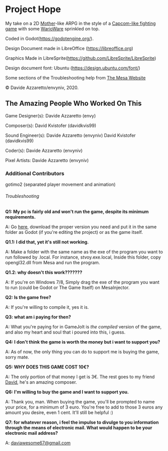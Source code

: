 ﻿# Project Hope
My take on a 2D [Mother](https://en.wikipedia.org/wiki/Mother_(video_game_series))-like ARPG in the style of a [Capcom-like fighting game](https://en.wikipedia.org/wiki/Street_Fighter) with some [WarioWare](https://en.wikipedia.org/wiki/Wario_(series)#WarioWare_series) sprinkled on top.

Coded in Godot(https://godotengine.org/).

Design Document made in LibreOffice (https://libreoffice.org)

Graphics Made in LibreSprite(https://github.com/LibreSprite/LibreSprite)

Design document font: Ubuntu (https://design.ubuntu.com/font/)

Some sections of the Troubleshooting help from [The Mesa Website](https://fdossena.com/?p=mesa/index.frag)

© Davide Azzaretto/envyniv, 2020.


## The Amazing People Who Worked On This

Game Designer(s):
Davide Azzaretto (envy)

Composer(s):
David Kvistofer (davidkvis99)

Sound Engineer(s):
Davide Azzaretto (envyniv)
David Kvistofer (davidkvis99)

Coder(s):
Davide Azzaretto (envyniv)

Pixel Artists:
Davide Azzaretto (envyniv)

### Additional Contributors

gotimo2 (separated player movement and animation)


###### Troubleshooting

**Q1: My pc is fairly old and won't run the game, despite its minimum requirements.**

A: Go [here](https://fdossena.com/?p=mesa/index.frag), download the proper version you need and put it in the same folder as Godot (if you're editing the project) or as the game itself.

**Q1.1: I did that, yet it's still not working.**

A: Make a folder with the same name as the exe of the program you want to run followed by .local. For instance, stvoy.exe.local, Inside this folder, copy opengl32.dll from Mesa and run the program.

**Q1.2: why doesn't this work???????**

A: If you're on Windows 7/8, Simply drag the exe of the program you want to run (could be Godot or The Game Itself) on MesaInjector.

**Q2: Is the game free?**

A: If you're willing to compile it, yes it is.

**Q3: what am i paying for then?**

A: What you're paying for in GameJolt is _the compiled_ version of the game, and also my heart and soul that i poured into this, i guess.

**Q4: I don't think the game is worth the money but i want to support you?**

A: As of now, the only thing you can do to support me is buying the game, sorry mate.

**Q5: WHY DOES THIS GAME COST 10€?**

A: The only portion of that money I get is 3€. The rest goes to my friend [David](https://soundcloud.com/dav4eva), he's an amazing composer.

**Q6: I'm willing to buy the game and I want to support you.**

A: Thank you, man. When buying the game, you'll be prompted to name your price, for a minimum of 3 euro. You're free to add to those 3 euros any amount you desire, even 1 cent. It'll still be helpful :)

**Q7: for whatever reason, i feel the impulse to divulge to you information through the means of electronic mail. What would happen to be your electronic mail address?**

A: daviawesome67@gmail.com
